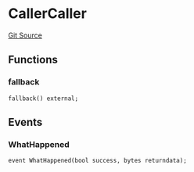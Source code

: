 # CallerCaller
[Git Source](https://github.com/ethereum-optimism/optimism/blob/f7b73857601914eeea6fc4c1ba46ae99ca744d97/contracts/test/CommonTest.t.sol)


## Functions
### fallback


```solidity
fallback() external;
```

## Events
### WhatHappened

```solidity
event WhatHappened(bool success, bytes returndata);
```

